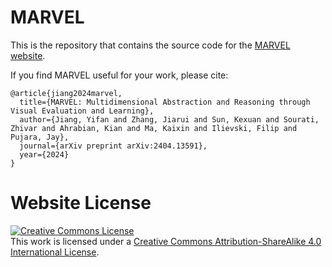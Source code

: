 # MARVEL

This is the repository that contains the source code for the [MARVEL website](https://marvel770.github.io/).

If you find MARVEL useful for your work, please cite:
```
@article{jiang2024marvel,
  title={MARVEL: Multidimensional Abstraction and Reasoning through Visual Evaluation and Learning},
  author={Jiang, Yifan and Zhang, Jiarui and Sun, Kexuan and Sourati, Zhivar and Ahrabian, Kian and Ma, Kaixin and Ilievski, Filip and Pujara, Jay},
  journal={arXiv preprint arXiv:2404.13591},
  year={2024}
}
```

# Website License
<a rel="license" href="http://creativecommons.org/licenses/by-sa/4.0/"><img alt="Creative Commons License" style="border-width:0" src="https://i.creativecommons.org/l/by-sa/4.0/88x31.png" /></a><br />This work is licensed under a <a rel="license" href="http://creativecommons.org/licenses/by-sa/4.0/">Creative Commons Attribution-ShareAlike 4.0 International License</a>.
